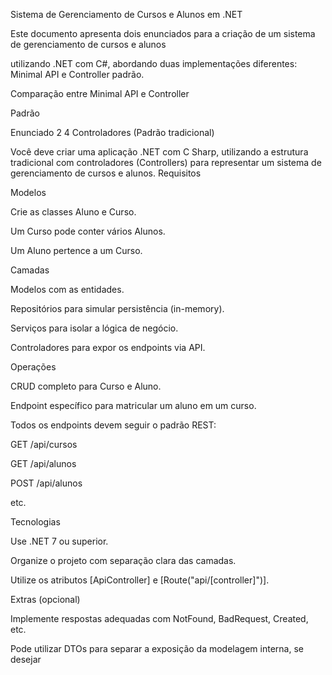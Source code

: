 Sistema de Gerenciamento de Cursos e
Alunos em .NET

Este documento apresenta dois enunciados para a criação de um sistema de gerenciamento de cursos e alunos

utilizando .NET com C#, abordando duas implementações diferentes: Minimal API e Controller padrão.

Comparação entre Minimal API e Controller

Padrão

Enunciado 2 4 Controladores (Padrão tradicional)

Você deve criar uma aplicação .NET com C Sharp, utilizando a estrutura tradicional com controladores
(Controllers) para representar um sistema de gerenciamento de cursos e alunos.
Requisitos

Modelos

Crie as classes Aluno e Curso.

Um Curso pode conter vários Alunos.

Um Aluno pertence a um Curso.

Camadas

Modelos com as entidades.

Repositórios para simular persistência (in-memory).

Serviços para isolar a lógica de negócio.

Controladores para expor os endpoints via API.

Operações

CRUD completo para Curso e Aluno.

Endpoint específico para matricular um aluno em um curso.

Todos os endpoints devem seguir o padrão REST:

GET /api/cursos

GET /api/alunos

POST /api/alunos

etc.

Tecnologias

Use .NET 7 ou superior.

Organize o projeto com separação clara das camadas.

Utilize os atributos [ApiController] e [Route("api/[controller]")].

Extras (opcional)

Implemente respostas adequadas com NotFound, BadRequest, Created, etc.

Pode utilizar DTOs para separar a exposição da modelagem interna, se desejar
